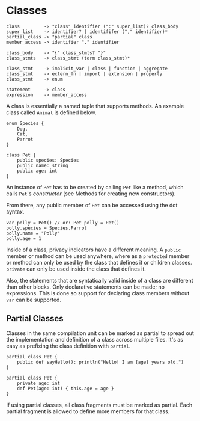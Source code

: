 # Classes

	class         -> "class" identifier (":" super_list)? class_body
	super_list    -> identifier? | identififer ("," identifier)*
	partial_class -> "partial" class
	member_access -> identifier "." identifier

	class_body    -> "{" class_stmts? "}"
	class_stmts   -> class_stmt (term class_stmt)*

	class_stmt    -> implicit_var | class | function | aggregate
	class_stmt    -> extern_fn | import | extension | property
	class_stmt    -> enum

	statement     -> class
	expression    -> member_access

A class is essentially a named tuple that supports methods. An example class called `Animal` is defined below.

    enum Species {
        Dog,
        Cat,
        Parrot
    }

    class Pet {
        public species: Species
        public name: string
        public age: int
    }

An instance of `Pet` has to be created by calling `Pet` like a method, which calls `Pet`'s _constructor_ (see Methods for creating new constructors).

From there, any public member of `Pet` can be accessed using the dot syntax.

    var polly = Pet() // or: Pet polly = Pet()
    polly.species = Species.Parrot
    polly.name = "Polly"
    polly.age = 1

Inside of a class, privacy indicators have a different meaning. A `public` member or method can be used anywhere, where as a `protected` member or method can only be used by the class that defines it or children classes. `private` can only be used inside the class that defines it.

Also, the statements that are syntatically valid inside of a class are different than other blocks. Only declarative statements can be made; no expressions. This is done so support for declaring class members without `var` can be supported.

## Partial Classes

Classes in the same compilation unit can be marked as partial to spread out the implementation and definition of a class across multiple files. It's as easy as prefixing the class definition with `partial`.

    partial class Pet {
        public def sayHello(): println("Hello! I am {age} years old.")
    }

    partial class Pet {
        private age: int
        def Pet(age: int) { this.age = age }
    }

If using partial classes, all class fragments must be marked as partial. Each partial fragment is allowed to define more members for that class.
